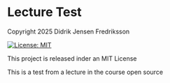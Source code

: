 # Lecture Test

Copyright 2025 Didrik Jensen Fredriksson

[![License: MIT](https://img.shields.io/badge/License-MIT-yellow.svg)](https://opensource.org/licenses/MIT)

This project is released inder an MIT License

This is a test from a lecture in the course open source
